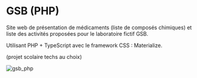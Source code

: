 # GSB (PHP)

Site web de présentation de médicaments (liste de composés chimiques) et liste des activités proposées pour le laboratoire fictif GSB.

Utilisant PHP + TypeScript avec le framework CSS : Materialize.

(projet scolaire techs au choix)

![gsb_php](https://firebasestorage.googleapis.com/v0/b/f3lenyr.appspot.com/o/experience%2Fgsb%20php.png?alt=media&token=2e9da9a9-ac62-49a5-8bc1-a19901d34ce2)
